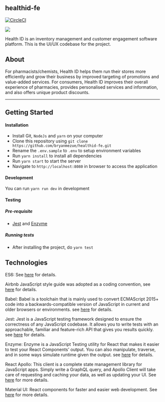 ## healthid-fe 

[![CircleCI](https://circleci.com/gh/bryanmezue/healthid-fe.svg?style=svg&circle-token=8dd98ec19dabf6258cabb335097220f17d928a70)](https://circleci.com/gh/bryanmezue/healthid-fe)

![](https://github.com/bryanmezue/healthid-fe/workflows/HealthID%20-%20Frontend/badge.svg)

Health ID is an inventory management and customer engagement software platform. This is the UI/UX codebase for the project.

## About

For pharmacists/chemists, Health ID helps them run their stores more efficiently and grow their business by improved targeting of promotions and value-added services. For consumers, Health ID improves their overall experience of pharmacies, provides personalised services and information, and also offers unique product discounts.


---

## Getting Started
#### Installation
- Install Git, `NodeJs` and `yarn` on your computer
- Clone this repository using `git clone https://github.com/bryanmezue/healthid-fe.git`
- Rename the `.env.sample` to `.env` to setup environment variables
- Run `yarn install` to install all dependencies
- Run `yarn start` to start the server
- Navigate to `http://localhost:8080` in browser to access the application

#### Development
You can run `yarn run dev` in development

#### Testing
##### Pre-requisite
- [Jest](https://jestjs.io/) and [Enzyme](https://github.com/airbnb/enzyme) 

##### Running tests
- After installing the project, do `yarn test`

## Technologies

ES6: See [here](https://en.wikipedia.org/wiki/ECMAScript) for details.

Airbnb JavaScript style guide was adopted as a coding convention, see [here](https://github.com/airbnb/javascript) for details.

Babel: Babel is a toolchain that is mainly used to convert ECMAScript 2015+ code into a backwards-compatible version of JavaScript in current and older browsers or environments.  see [here](https://babeljs.io/docs/en/) for details.

Jest: Jest is a JavaScript testing framework designed to ensure the correctness of any JavaScript codebase. It allows you to write tests with an approachable, familiar and feature-rich API that gives you results quickly. see [here](https://jestjs.io/) for details.

Enzyme: Enzyme is a JavaScript Testing utility for React that makes it easier to test your React Components' output. You can also manipulate, traverse, and in some ways simulate runtime given the output. see [here](https://github.com/airbnb/enzyme) for details.

React Apollo: This client is a complete state management library for JavaScript apps. Simply write a GraphQL query, and Apollo Client will take care of requesting and caching your data, as well as updating your UI. See [here](https://www.apollographql.com/docs/react/api/react-apollo/) for more details.

Material UI: React components for faster and easier web development. See [here](https://material-ui.com/) for more details.
